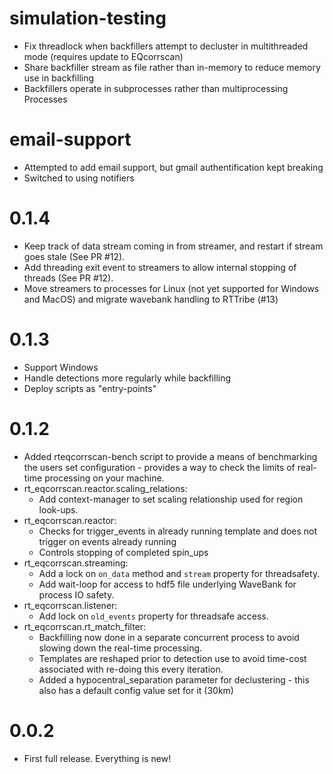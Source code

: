 # simulation-testing
- Fix threadlock when backfillers attempt to decluster in multithreaded mode
  (requires update to EQcorrscan)
- Share backfiller stream as file rather than in-memory to reduce memory use in backfilling
- Backfillers operate in subprocesses rather than multiprocessing Processes

# email-support
- Attempted to add email support, but gmail authentification kept breaking
- Switched to using notifiers

# 0.1.4
- Keep track of data stream coming in from streamer, and restart if stream 
  goes stale (See PR #12).
- Add threading exit event to streamers to allow internal stopping of threads
  (See PR #12).
- Move streamers to processes for Linux (not yet supported for Windows and 
  MacOS) and migrate wavebank handling to RTTribe (#13)

# 0.1.3
- Support Windows
- Handle detections more regularly while backfilling
- Deploy scripts as "entry-points"

# 0.1.2
- Added rteqcorrscan-bench script to provide a means of benchmarking the users
  set configuration - provides a way to check the limits of real-time processing
  on your machine.
- rt_eqcorrscan.reactor.scaling_relations:
  - Add context-manager to set scaling relationship used
    for region look-ups.
- rt_eqcorrscan.reactor:
  - Checks for trigger_events in already running template
    and does not trigger on events already running
  - Controls stopping of completed spin_ups
- rt_eqcorrscan.streaming:
  - Add a lock on `on_data` method and `stream` property for threadsafety.
  - Add wait-loop for access to hdf5 file underlying WaveBank for process IO
    safety.
- rt_eqcorrscan.listener:
  - Add lock on `old_events` property for threadsafe access.
- rt_eqcorrscan.rt_match_filter:
  - Backfilling now done in a separate concurrent process to avoid slowing
    down the real-time processing.
  - Templates are reshaped prior to detection use to avoid time-cost associated
    with re-doing this every iteration.
  - Added a hypocentral_separation parameter for declustering - this also has
    a default config value set for it (30km)

# 0.0.2
- First full release. Everything is new!
